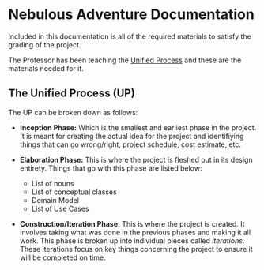 Nebulous Adventure Documentation
================================

Included in this documentation is all of the required materials to satisfy the
grading of the project.

The Professor has been teaching the [Unified Process][UP] and these are the
materials needed for it.

## The Unified Process (UP)

The UP can be broken down as follows:
* **Inception Phase:** Which is the smallest and earliest phase in the project. It is
  meant for creating the actual idea for the project and identifiying things
  that can go wrong/right, project schedule, cost estimate, etc.

* **Elaboration Phase:** This is where the project is fleshed out in its design
  entirety. Things that go with this phase are listed below:
    * List of nouns
    * List of conceptual classes
    * Domain Model
    * List of Use Cases

* **Construction/Iteration Phase:** This is where the project is created. It
  involves taking what was done in the previous phases and making it all work.
  This phase is broken up into individual pieces called *iterations*. These
  iterations focus on key things concerning the project to ensure it will be
  completed on time.

[UP]: http://en.wikipedia.org/wiki/Unified_Process
